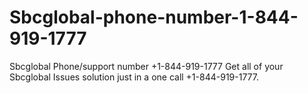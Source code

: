 # Sbcglobal-phone-number-1-844-919-1777
Sbcglobal Phone/support number +1-844-919-1777 Get all of your Sbcglobal Issues solution just in a one call +1-844-919-1777. 
